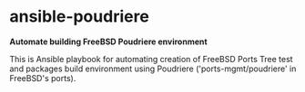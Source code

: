 ansible-poudriere
=================

**Automate building FreeBSD Poudriere environment**

This is Ansible playbook for automating creation of FreeBSD Ports Tree test and packages build environment using Poudriere ('ports-mgmt/poudriere' in FreeBSD's ports).
